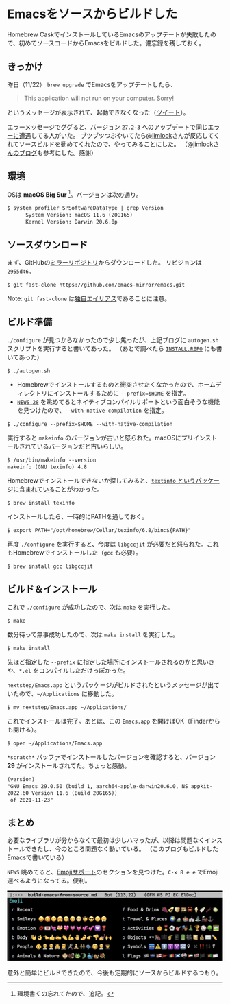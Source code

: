# Emacsをソースからビルドした

Homebrew CaskでインストールしているEmacsのアップデートが失敗したので、初めてソースコードからEmacsをビルドした。備忘録を残しておく。

## きっかけ

昨日（11/22） `brew upgrade` でEmacsをアップデートしたら、

> This application will not run on your computer. Sorry!

というメッセージが表示されて、起動できなくなった（[ツイート](https://twitter.com/ybiquitous/status/1462691859482877954)）。

エラーメッセージでググると、バージョン `27.2-3` へのアップデートで[同じエラーに遭遇](https://github.com/Homebrew/homebrew-cask/pull/114603#issuecomment-974360530)してる人がいた。
ブツブツつぶやいてたら[@jimlock](https://twitter.com/jimlock)さんが反応してくれてソースビルドを勧めてくれたので、やってみることにした。
（[@jimlockさんのブログ](https://jinroq.hatenablog.jp/entry/2021/11/20/101235)も参考にした。感謝）

## 環境

OSは **macOS Big Sur** [^1]。バージョンは次の通り。

```console
$ system_profiler SPSoftwareDataType | grep Version
      System Version: macOS 11.6 (20G165)
      Kernel Version: Darwin 20.6.0p
```

## ソースダウンロード

まず、GitHubの[ミラーリポジトリ](https://github.com/emacs-mirror/emacs)からダウンロードした。
リビジョンは [`2955d46`](https://github.com/emacs-mirror/emacs/tree/2955d46c00430b38310d0fae968adea91e2bbc3d)。

```console
$ git fast-clone https://github.com/emacs-mirror/emacs.git
```

Note: `git fast-clone` は[独自エイリアス](./git-partial-clone.md)であることに注意。

## ビルド準備

`./configure` が見つからなかったので少し焦ったが、上記ブログに `autogen.sh` スクリプトを実行すると書いてあった。
（あとで調べたら [`INSTALL.REPO`](https://github.com/emacs-mirror/emacs/blob/2955d46c00430b38310d0fae968adea91e2bbc3d/INSTALL.REPO) にも書いてあった）

```console
$ ./autogen.sh
```

- Homebrewでインストールするものと衝突させたくなかったので、ホームディレクトリにインストールするために `--prefix=$HOME` を指定。
- [`NEWS.28`](https://github.com/emacs-mirror/emacs/blob/2955d46c00430b38310d0fae968adea91e2bbc3d/etc/NEWS.28) を眺めてるとネイティブコンパイルサポートという面白そうな機能を見つけたので、`--with-native-compilation` を指定。

```console
$ ./configure --prefix=$HOME --with-native-compilation
```

実行すると `makeinfo` のバージョンが古いと怒られた。macOSにプリインストールされているバージョンだと古いらしい。

```console
$ /usr/bin/makeinfo --version
makeinfo (GNU texinfo) 4.8
```

Homebrewでインストールできないか探してみると、[`textinfo` というパッケージに含まれている](https://stackoverflow.com/a/44382617)ことがわかった。

```console
$ brew install texinfo
```

インストールしたら、一時的にPATHを通しておく。

```console
$ export PATH="/opt/homebrew/Cellar/texinfo/6.8/bin:${PATH}"
```

再度 `./configure` を実行すると、今度は `libgccjit` が必要だと怒られた。これもHomebrewでインストールした（`gcc` も必要）。

```console
$ brew install gcc libgccjit
```

## ビルド＆インストール

これで `./configure` が成功したので、次は `make` を実行した。

```console
$ make
```

数分待って無事成功したので、次は `make install` を実行した。

```console
$ make install
```

先ほど指定した `--prefix` に指定した場所にインストールされるのかと思いきや、`*.el` をコンパイルしただけっぽかった。

`nextstep/Emacs.app` というパッケージがビルドされたというメッセージが出ていたので、`~/Applications` に移動した。

```console
$ mv nextstep/Emacs.app ~/Applications/
```

これでインストールは完了。あとは、この `Emacs.app` を開けばOK（Finderからも開ける）。

```console
$ open ~/Applications/Emacs.app
```

`*scratch*` バッファでインストールしたバージョンを確認すると、バージョン **29** がインストールされてた。ちょっと感動。

```
(version)
"GNU Emacs 29.0.50 (build 1, aarch64-apple-darwin20.6.0, NS appkit-2022.60 Version 11.6 (Build 20G165))
 of 2021-11-23"
```

## まとめ

必要なライブラリが分からなくて最初は少しハマったが、以降は問題なくインストールできたし、今のところ問題なく動いている。
（このブログもビルドしたEmacsで書いている）

`NEWS` 眺めてると、[Emojiサポート](https://github.com/emacs-mirror/emacs/blob/2955d46c00430b38310d0fae968adea91e2bbc3d/etc/NEWS#L108)のセクションを見つけた。`C-x 8 e e` でEmoji選べるようになってる。便利。

![Emoji support on Emacs 29](../../images/emoji-support-on-emacs-29.png)

意外と簡単にビルドできたので、今後も定期的にソースからビルドするつもり。

[^1]: 環境書くの忘れてたので、追記。
